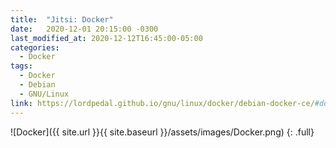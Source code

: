 ```yaml
---
title:  "Jitsi: Docker"
date:   2020-12-01 20:15:00 -0300
last_modified_at: 2020-12-12T16:45:00-05:00
categories:
  - Docker
tags:
  - Docker
  - Debian
  - GNU/Linux
link: https://lordpedal.github.io/gnu/linux/docker/debian-docker-ce/#docker-jitsi
---
```


![Docker]({{ site.url }}{{ site.baseurl }}/assets/images/Docker.png)
{: .full}